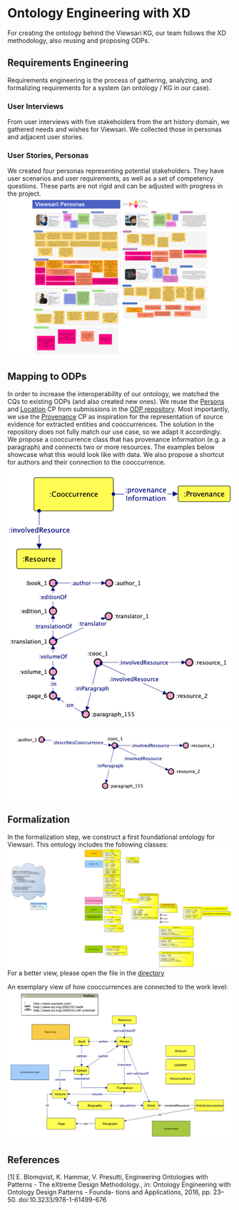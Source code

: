 
# Ontology Engineering with XD
For creating the ontology behind the Viewsari KG, our team follows the XD methodology, also reusing and proposing ODPs.
## Requirements Engineering
Requirements engineering is the process of gathering, analyzing, and formalizing requirements for a system (an ontology / KG in our case).
### User Interviews
From user interviews with five stakeholders from the art history domain, we gathered needs and wishes for Viewsari. We collected those
in personas and adjacent user stories.
### User Stories, Personas
We created four personas representing potential stakeholders. They have user scenarios and user requirements, as well as a set of competency questions. These parts are not rigid and can be adjusted with progress in the project.
![viewsari_personas (1189 x 841 mm).png](img/viewsari_personas.png)
## Mapping to ODPs 
In order to increase the interoperability of our ontology, we matched the CQs to existing ODPs (and also created new ones).
We reuse the [Persons](http://ontologydesignpatterns.org/wiki/Submissions:Persons) and [Location](http://ontologydesignpatterns.org/wiki/Submissions:Place) CP from submissions in the [ODP repository](http://ontologydesignpatterns.org/wiki/Main_Page).
Most importantly, we use the [Provenance](http://ontologydesignpatterns.org/wiki/Submissions:Provenance) CP as inspiration for the representation of source evidence for extracted entities and cooccurrences. The solution in the repository does not fully match our use case,
so we adapt it accordingly. We propose a cooccurrence class that has provenance information (e.g. a paragraph) and connects two or more resources.
The examples below showcase what this would look like with data. We also propose a shortcut for authors and their connection to the
cooccurrence.
![odp3.png](img/odp3.png)
![odp2.png](img/odp2.png)
![odp1.png](img/odp1.png)
## Formalization
In the formalization step, we construct a first foundational ontology for Viewsari. This ontology includes the following classes:
![odp1.png](img/classes.png)
For a better view, please open the file in the [directory](https://github.com/ISE-FIZKarlsruhe/viewsari/tree/main/img)

An exemplary view of how cooccurrences are connected to the work level:
![odp1.png](img/cooc_in_context.png)




## References

[1] E. Blomqvist, K. Hammar, V. Presutti, Engineering Ontologies with Patterns - The eXtreme
Design Methodology., in: Ontology Engineering with Ontology Design Patterns - Founda-
tions and Applications, 2016, pp. 23–50. doi:10.3233/978-1-61499-676